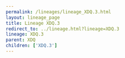 ```yaml
---
permalink: /lineages/lineage_XDQ.3.html
layout: lineage_page
title: Lineage XDQ.3
redirect_to: ../lineage.html?lineage=XDQ.3
lineage: XDQ.3
parent: XDQ
children: ['XDQ.3']
---
```

